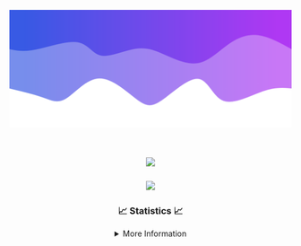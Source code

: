 ![Header](./IMG_4001.png)
<div align="center">

<h1 align="center">
  <a href="https://git.io/typing-svg">
    <img src="https://readme-typing-svg.herokuapp.com/?lines=Welcome+to+my+profile!+👋;JavaScript+developer.;&center=true&size=25">
  </a>
</h1>

<p align="center">
  <img src="https://lanyard.cnrad.dev/api/624702585596805130" />
</p>

### 📈 Statistics 📈
<details>
    <summary>More Information</summary>
    <br/>

<!--START_SECTION:waka-->
![Code Time](http://img.shields.io/badge/Code%20Time-105%20hrs%2029%20mins-blue)

![Profile Views](http://img.shields.io/badge/Profile%20Views-0-blue)

**🐱 My GitHub Data** 

> 📦 2.2 kB Used in GitHub's Storage 
 > 
> 🏆 3 Contributions in the Year 2024
 > 
> 🚫 Not Opted to Hire
 > 
> 📜 5 Public Repositories 
 > 
> 🔑 1 Private Repositories 
 > 
**I'm an Early 🐤** 

```text
🌞 Morning                186 commits         █████░░░░░░░░░░░░░░░░░░░░   19.14 % 
🌆 Daytime                372 commits         ██████████░░░░░░░░░░░░░░░   38.27 % 
🌃 Evening                371 commits         ██████████░░░░░░░░░░░░░░░   38.17 % 
🌙 Night                  43 commits          █░░░░░░░░░░░░░░░░░░░░░░░░   04.42 % 
```
📅 **I'm Most Productive on Thursday** 

```text
Monday                   108 commits         ███░░░░░░░░░░░░░░░░░░░░░░   11.11 % 
Tuesday                  142 commits         ████░░░░░░░░░░░░░░░░░░░░░   14.61 % 
Wednesday                171 commits         ████░░░░░░░░░░░░░░░░░░░░░   17.59 % 
Thursday                 219 commits         ██████░░░░░░░░░░░░░░░░░░░   22.53 % 
Friday                   126 commits         ███░░░░░░░░░░░░░░░░░░░░░░   12.96 % 
Saturday                 82 commits          ██░░░░░░░░░░░░░░░░░░░░░░░   08.44 % 
Sunday                   124 commits         ███░░░░░░░░░░░░░░░░░░░░░░   12.76 % 
```


📊 **This Week I Spent My Time On** 

```text
🕑︎ Time Zone: America/New_York

💬 Programming Languages: 
Java                     15 hrs 28 mins      ████████████████████████░   94.08 % 
Kotlin                   31 mins             █░░░░░░░░░░░░░░░░░░░░░░░░   03.18 % 
XML                      16 mins             ░░░░░░░░░░░░░░░░░░░░░░░░░   01.64 % 
YAML                     6 mins              ░░░░░░░░░░░░░░░░░░░░░░░░░   00.69 % 
IDEA_MODULE              2 mins              ░░░░░░░░░░░░░░░░░░░░░░░░░   00.22 % 

🔥 Editors: 
IntelliJ                 16 hrs 27 mins      █████████████████████████   100.00 % 

🐱‍💻 Projects: 
HCTeams                  10 hrs 45 mins      ████████████████░░░░░░░░░   65.33 % 
Mercury                  3 hrs 46 mins       ██████░░░░░░░░░░░░░░░░░░░   22.89 % 
Carbon                   1 hr 13 mins        ██░░░░░░░░░░░░░░░░░░░░░░░   07.45 % 
Sodium                   16 mins             ░░░░░░░░░░░░░░░░░░░░░░░░░   01.62 % 
Cobalt                   14 mins             ░░░░░░░░░░░░░░░░░░░░░░░░░   01.49 % 

💻 Operating System: 
Windows                  16 hrs 27 mins      █████████████████████████   100.00 % 
```

**I Mostly Code in Java** 

```text
Java                     22 repos            ██████████████████████░░░   88.00 % 
JavaScript               2 repos             ██░░░░░░░░░░░░░░░░░░░░░░░   08.00 % 
C++                      1 repo              █░░░░░░░░░░░░░░░░░░░░░░░░   04.00 % 
```



**Timeline**

![Lines of Code chart](https://raw.githubusercontent.com/DevDipin/DevDipin/main/assets/bar_graph.png)


 Last Updated on 01/03/2024 09:11:56 UTC
<!--END_SECTION:waka-->

![Footer](./IMG_4002.png)